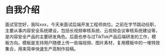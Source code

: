 
# 自我介绍
面试官您好，我叫xxx，今天来面试后端开发工程师岗位。之前在字节跳动任职，主要从事内容安全系统建设，包括长视频审核系统、云视频会议审核系统建设等，是内容安全产品的主要研发角色。后面也参与过TikTok产品后端研发的工作，模板方向。模板是支持用户随便上传一些端视频、图片素材，复用模板中的一堆特效集合，用来简单快速生产高制作投稿。
